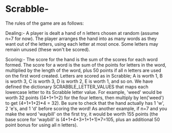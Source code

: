 # Scrabble-

The rules of the game are as follows:

Dealing:-
A player is dealt a hand of n letters chosen at random (assume n=7 for now).
The player arranges the hand into as many words as they want out of the letters, using each letter at most once.
Some letters may remain unused (these won't be scored).

Scoring:-
The score for the hand is the sum of the scores for each word formed.
The score for a word is the sum of the points for letters in the word, multiplied by the length of the word, plus 50 points if all n letters are used on the first word created.
Letters are scored as in Scrabble; A is worth 1, B is worth 3, C is worth 3, D is worth 2, E is worth 1, and so on. We have defined the dictionary SCRABBLE_LETTER_VALUES that maps each lowercase letter to its Scrabble letter value.
For example, 'weed' would be worth 32 points ((4+1+1+2) for the four letters, then multiply by len('weed') to get (4+1+1+2)*4 = 32). Be sure to check that the hand actually has 1 'w', 2 'e's, and 1 'd' before scoring the word!
As another example, if n=7 and you make the word 'waybill' on the first try, it would be worth 155 points (the base score for 'waybill' is (4+1+4+3+1+1+1)*7=105, plus an additional 50 point bonus for using all n letters).
